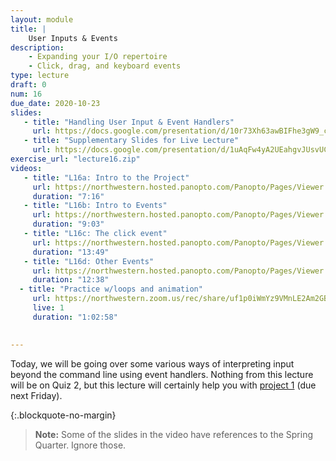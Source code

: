 ```yaml
---
layout: module
title: | 
    User Inputs & Events
description:
    - Expanding your I/O repertoire
    - Click, drag, and keyboard events
type: lecture
draft: 0
num: 16
due_date: 2020-10-23
slides: 
   - title: "Handling User Input & Event Handlers"
     url: https://docs.google.com/presentation/d/10r73Xh63awBIFhe3gW9_csOFTpUu2ZS_9OhNw1Th0uU/edit?usp=sharing
   - title: "Supplementary Slides for Live Lecture"
     url: https://docs.google.com/presentation/d/1uAqFw4yA2UEahgvJUsvUCuiRlIVgZOqGsodwya1xZyg/edit?usp=sharing
exercise_url: "lecture16.zip"
videos:
   - title: "L16a: Intro to the Project"
     url: https://northwestern.hosted.panopto.com/Panopto/Pages/Viewer.aspx?id=7cbbfca8-07a6-43c6-9d64-ac5800023961
     duration: "7:16"
   - title: "L16b: Intro to Events"
     url: https://northwestern.hosted.panopto.com/Panopto/Pages/Viewer.aspx?id=8a0177e0-9626-4b05-9382-ac5800023936
     duration: "9:03"
   - title: "L16c: The click event"
     url: https://northwestern.hosted.panopto.com/Panopto/Pages/Viewer.aspx?id=4d2cf0c9-2c06-4462-8df2-ac5800023906
     duration: "13:49"
   - title: "L16d: Other Events"
     url: https://northwestern.hosted.panopto.com/Panopto/Pages/Viewer.aspx?id=daf9154a-9a06-435b-839f-ac58000238d7
     duration: "12:38"
  - title: "Practice w/loops and animation"
     url: https://northwestern.zoom.us/rec/share/uf1p0iWmYz9VMnLE2Am2GBRSGL_g1ori9Rn1oVDGrFWhAw0qJ1i6rfQYsVtGrKg8.RIj6ExQWVrRjX1B9?startTime=1603466168000
     live: 1
     duration: "1:02:58"

     
---
```


Today, we will be going over some various ways of interpreting input beyond the command line using event handlers. Nothing from this lecture will be on Quiz 2, but this lecture will certainly help you with [project 1](../assignments/p1) (due next Friday).

{:.blockquote-no-margin}
> **Note:** Some of the slides in the video have references to the Spring Quarter. Ignore those.   